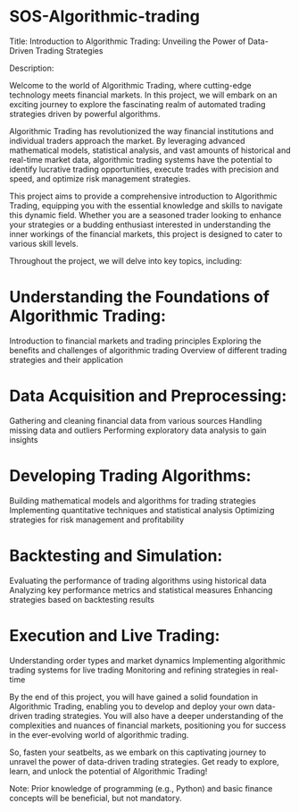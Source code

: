 # SOS-Algorithmic-trading

Title: Introduction to Algorithmic Trading: Unveiling the Power of Data-Driven Trading Strategies

Description:

Welcome to the world of Algorithmic Trading, where cutting-edge technology meets financial markets. In this project, we will embark on an exciting journey to explore the fascinating realm of automated trading strategies driven by powerful algorithms.

Algorithmic Trading has revolutionized the way financial institutions and individual traders approach the market. By leveraging advanced mathematical models, statistical analysis, and vast amounts of historical and real-time market data, algorithmic trading systems have the potential to identify lucrative trading opportunities, execute trades with precision and speed, and optimize risk management strategies.

This project aims to provide a comprehensive introduction to Algorithmic Trading, equipping you with the essential knowledge and skills to navigate this dynamic field. Whether you are a seasoned trader looking to enhance your strategies or a budding enthusiast interested in understanding the inner workings of the financial markets, this project is designed to cater to various skill levels.

Throughout the project, we will delve into key topics, including:

# Understanding the Foundations of Algorithmic Trading:

Introduction to financial markets and trading principles
Exploring the benefits and challenges of algorithmic trading
Overview of different trading strategies and their application


# Data Acquisition and Preprocessing:
 Gathering and cleaning financial data from various sources
Handling missing data and outliers
Performing exploratory data analysis to gain insights

# Developing Trading Algorithms:
Building mathematical models and algorithms for trading strategies
Implementing quantitative techniques and statistical analysis
Optimizing strategies for risk management and profitability


# Backtesting and Simulation:
Evaluating the performance of trading algorithms using historical data
Analyzing key performance metrics and statistical measures
Enhancing strategies based on backtesting results



# Execution and Live Trading:
Understanding order types and market dynamics
Implementing algorithmic trading systems for live trading
Monitoring and refining strategies in real-time


By the end of this project, you will have gained a solid foundation in Algorithmic Trading, enabling you to develop and deploy your own data-driven trading strategies. You will also have a deeper understanding of the complexities and nuances of financial markets, positioning you for success in the ever-evolving world of algorithmic trading.

So, fasten your seatbelts, as we embark on this captivating journey to unravel the power of data-driven trading strategies. Get ready to explore, learn, and unlock the potential of Algorithmic Trading!

Note: Prior knowledge of programming (e.g., Python) and basic finance concepts will be beneficial, but not mandatory.





